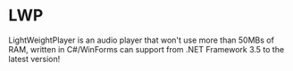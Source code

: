 # LWP
LightWeightPlayer is an audio player that won't use more than 50MBs of RAM, written in C#/WinForms can support from .NET Framework 3.5 to the latest version!
